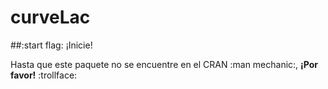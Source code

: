 # curveLac

##:start flag: ¡Inicie!

Hasta que este paquete no se encuentre en el CRAN :man mechanic:, **¡Por favor!** :trollface:
